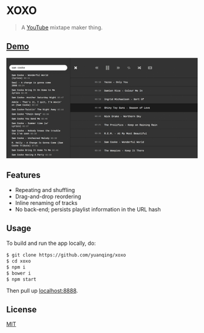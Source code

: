 # XOXO

> A [YouTube](https://youtube.com) mixtape maker thing.

## [Demo](http://goo.gl/sswJGT)

[![XOXO](img/xoxo.png)](http://goo.gl/sswJGT)

## Features

- Repeating and shuffling
- Drag-and-drop reordering
- Inline renaming of tracks
- No back-end; persists playlist information in the URL hash

## Usage

To build and run the app locally, do:

```
$ git clone https://github.com/yuanqing/xoxo
$ cd xoxo
$ npm i
$ bower i
$ npm start
```

Then pull up [localhost:8888](http://localhost:8888/).

## License

[MIT](LICENSE)

